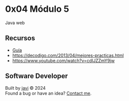 # 0x04 Módulo 5
Java web
## Recursos
- [Guía](./docs/GD5-Java.pdf)
- https://decodigo.com/2013/04/mejores-practicas.html
- https://www.youtube.com/watch?v=cdIJZZmY9jw
## Software Developer
Built by [javi](https://github.com/javierandres-dev/) :copyright: 2024  
Found a bug or have an idea? [Contact me](https://www.linkedin.com/in/javierandres-dev/).
